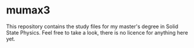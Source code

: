# mumax3

This repository contains the study files for my master's degree in Solid State Physics. Feel free to take a look, there is no licence for anything here yet.
